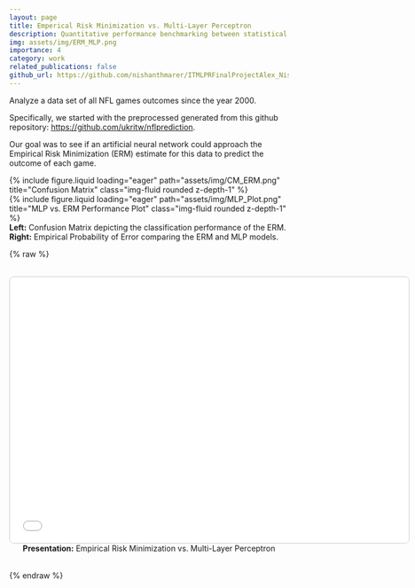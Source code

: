 ```yaml
---
layout: page
title: Emperical Risk Minimization vs. Multi-Layer Perceptron
description: Quantitative performance benchmarking between statistical and neural approaches
img: assets/img/ERM_MLP.png
importance: 4
category: work
related_publications: false
github_url: https://github.com/nishanthmarer/ITMLPRFinalProjectAlex_Nishanth
---
```


Analyze a data set of all NFL games outcomes since the year 2000.

Specifically, we started with the preprocessed generated from this github repository: https://github.com/ukritw/nflprediction.

Our goal was to see if an artificial neural network could approach the Empirical Risk Minimization (ERM) estimate for this data to predict the outcome of each game.

<div class="row">
    <div class="col-sm mt-3 mt-md-0">
        {% include figure.liquid loading="eager" path="assets/img/CM_ERM.png" title="Confusion Matrix" class="img-fluid rounded z-depth-1" %}
    </div>
    <div class="col-sm mt-3 mt-md-0">
        {% include figure.liquid loading="eager" path="assets/img/MLP_Plot.png" title="MLP vs. ERM Performance Plot" class="img-fluid rounded z-depth-1" %}
    </div>
</div>
<div class="caption">
    <strong>Left:</strong> Confusion Matrix depicting the classification performance of the ERM.  
    <strong>Right:</strong> Empirical Probability of Error comparing the ERM and MLP models.
</div>

{% raw %}

<div style="text-align: center; margin-top: 2rem; margin-bottom: 2rem;">
    <iframe src="/assets/files/ERMvsMLP.pdf" width="720" height="480" style="border: 1px solid #ccc; border-radius: 8px;"></iframe>
    <div class="caption">
        <strong>Presentation:</strong> Empirical Risk Minimization vs. Multi-Layer Perceptron
    </div>
</div>
{% endraw %}
